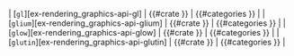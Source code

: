 | [`gl`][ex-rendering_graphics-api-gl] | {{#crate }} | {{#categories }} |
| [`glium`][ex-rendering_graphics-api-glium] | {{#crate }} | {{#categories }} |
| [`glow`][ex-rendering_graphics-api-glow] | {{#crate }} | {{#categories }} |
| [`glutin`][ex-rendering_graphics-api-glutin] | {{#crate }} | {{#categories }} |
